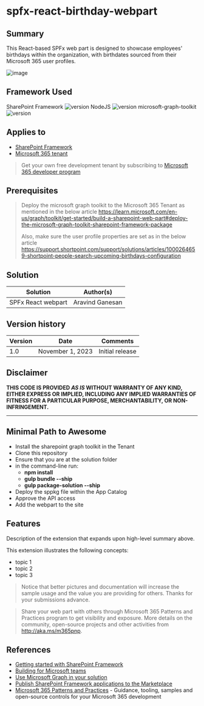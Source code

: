 # spfx-react-birthday-webpart

## Summary

This React-based SPFx web part is designed to showcase employees' birthdays within the organization, with birthdates sourced from their Microsoft 365 user profiles.

![image](https://github.com/Aravind03/React-BirthdayWebpart/assets/10475751/2e505573-5f35-45cb-b586-7810b0d64e26)


## Framework Used

SharePoint Framework ![version](https://img.shields.io/badge/version-1.18.0-green.svg)  NodeJS ![version](https://img.shields.io/badge/version-18.18.2-yellow.svg)
microsoft-graph-toolkit ![version](https://img.shields.io/badge/version-3.1.3-green.svg)


## Applies to

- [SharePoint Framework](https://aka.ms/spfx)
- [Microsoft 365 tenant](https://docs.microsoft.com/en-us/sharepoint/dev/spfx/set-up-your-developer-tenant)

> Get your own free development tenant by subscribing to [Microsoft 365 developer program](http://aka.ms/o365devprogram)

## Prerequisites

> Deploy the microsoft graph toolkit to the Microsoft 365 Tenant as mentioned in the below article
> https://learn.microsoft.com/en-us/graph/toolkit/get-started/build-a-sharepoint-web-part#deploy-the-microsoft-graph-toolkit-sharepoint-framework-package
>
> Also, make sure the user profile properties are set as in the below article
> https://support.shortpoint.com/support/solutions/articles/1000264659-shortpoint-people-search-upcoming-birthdays-configuration

## Solution

| Solution    | Author(s)                                               |
| ----------- | ------------------------------------------------------- |
| SPFx React webpart | Aravind Ganesan |

## Version history

| Version | Date             | Comments        |
| ------- | ---------------- | --------------- |
| 1.0     | November 1, 2023 | Initial release |

## Disclaimer

**THIS CODE IS PROVIDED _AS IS_ WITHOUT WARRANTY OF ANY KIND, EITHER EXPRESS OR IMPLIED, INCLUDING ANY IMPLIED WARRANTIES OF FITNESS FOR A PARTICULAR PURPOSE, MERCHANTABILITY, OR NON-INFRINGEMENT.**

---

## Minimal Path to Awesome

- Install the sharepoint graph toolkit in the Tenant
- Clone this repository
- Ensure that you are at the solution folder
- in the command-line run:
  - **npm install**
  - **gulp bundle --ship**
  - **gulp package-solution --ship**
- Deploy the sppkg file within the App Catalog
- Approve the API access
- Add the webpart to the site 

## Features

Description of the extension that expands upon high-level summary above.

This extension illustrates the following concepts:

- topic 1
- topic 2
- topic 3

> Notice that better pictures and documentation will increase the sample usage and the value you are providing for others. Thanks for your submissions advance.

> Share your web part with others through Microsoft 365 Patterns and Practices program to get visibility and exposure. More details on the community, open-source projects and other activities from http://aka.ms/m365pnp.

## References

- [Getting started with SharePoint Framework](https://docs.microsoft.com/en-us/sharepoint/dev/spfx/set-up-your-developer-tenant)
- [Building for Microsoft teams](https://docs.microsoft.com/en-us/sharepoint/dev/spfx/build-for-teams-overview)
- [Use Microsoft Graph in your solution](https://docs.microsoft.com/en-us/sharepoint/dev/spfx/web-parts/get-started/using-microsoft-graph-apis)
- [Publish SharePoint Framework applications to the Marketplace](https://docs.microsoft.com/en-us/sharepoint/dev/spfx/publish-to-marketplace-overview)
- [Microsoft 365 Patterns and Practices](https://aka.ms/m365pnp) - Guidance, tooling, samples and open-source controls for your Microsoft 365 development

